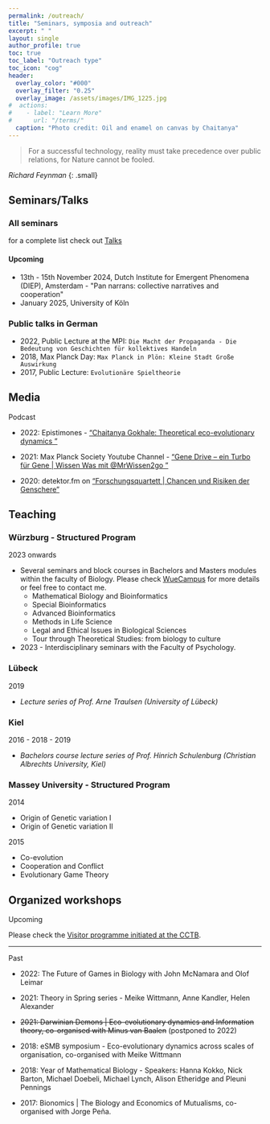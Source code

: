 ```yaml
---
permalink: /outreach/
title: "Seminars, symposia and outreach"
excerpt: " "
layout: single
author_profile: true
toc: true
toc_label: "Outreach type"
toc_icon: "cog"
header:
  overlay_color: "#000"
  overlay_filter: "0.25"
  overlay_image: /assets/images/IMG_1225.jpg
#  actions:
#    - label: "Learn More"
#      url: "/terms/"
  caption: "Photo credit: Oil and enamel on canvas by Chaitanya"
---
```

> For a successful technology, reality must take precedence over public relations, for Nature cannot be fooled.

<cite>Richard Feynman</cite>
{: .small}

## Seminars/Talks

### All seminars

for a complete list check out [Talks](/talks/)

#### Upcoming

- 13th - 15th November 2024, Dutch Institute for Emergent Phenomena (DIEP), Amsterdam - "Pan narrans: collective narratives and cooperation"
- January 2025, University of Köln


### Public talks in German

- 2022, Public Lecture at the MPI: ``Die Macht der Propaganda - Die Bedeutung von Geschichten für kollektives Handeln``
- 2018, Max Planck Day: ``Max Planck in Plön: Kleine Stadt Große Auswirkung``
- 2017, Public Lecture: ``Evolutionäre Spieltheorie``

## Media

Podcast

* 2022: Epistimones - [“Chaitanya Gokhale: Theoretical eco-evolutionary dynamics
​”](https://open.spotify.com/episode/7ciujPGjQ1ydg88QbJkquJ?si=pnLKgR3rR0SgcG8AJrrS_Q)

* 2021: Max Planck Society Youtube Channel - [“Gene Drive – ein Turbo für Gene | Wissen Was mit @MrWissen2go
​”](https://youtu.be/TP1NWy1izaQ)

* 2020: 	detektor.fm on [“Forschungsquartett \| Chancen und Risiken der Genschere”](https://detektor.fm/wissen/forschungsquartett-crisprcas9-gene-drive)


## Teaching

### Würzburg - Structured Program

2023 onwards

- Several seminars and block courses in Bachelors and Masters modules within the faculty of Biology. Please check [WueCampus](https://wuecampus.uni-wuerzburg.de/moodle/) for more details or feel free to contact me.
	- Mathematical Biology and Bioinformatics
	- Special Bioinformatics
	- Advanced Bioinformatics
	- Methods in Life Science
	- Legal and Ethical Issues in Biological Sciences
	- Tour through Theoretical Studies: from biology to culture
- 2023 - Interdisciplinary seminars with the Faculty of Psychology.

### Lübeck 

2019

- *Lecture series of Prof. Arne Traulsen (University of Lübeck)*

### Kiel

2016 - 2018 - 2019

- *Bachelors course lecture series of Prof. Hinrich Schulenburg (Christian Albrechts University, Kiel)*

### Massey University - Structured Program

2014
- Origin of Genetic variation I
- Origin of Genetic variation II

2015
- Co-evolution
- Cooperation and Conflict
- Evolutionary Game Theory

## Organized workshops

Upcoming

Please check the [Visitor programme initiated at the CCTB](https://www.biozentrum.uni-wuerzburg.de/cctb/visitors-program/).

---

Past

* 2022: The Future of Games in Biology with John McNamara and Olof Leimar

* 2021: Theory in Spring series - Meike Wittmann, Anne Kandler, Helen Alexander

* <s>2021:	Darwinian Demons | Eco-evolutionary dynamics and Information theory, co-organised with Minus van Baalen</s> (postponed to 2022)

* 2018: 	eSMB symposium - Eco-evolutionary dynamics across scales of organisation, co-organised with Meike Wittmann

* 2018: 	Year of Mathematical Biology -  Speakers: Hanna Kokko, 	Nick Barton, Michael Doebeli, Michael Lynch, Alison Etheridge and Pleuni Pennings

* 2017:	Bionomics \| The Biology and Economics of Mutualisms, co-organised with Jorge Peña.